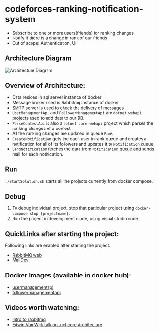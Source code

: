 # codeforces-ranking-notification-system
* Subscribe to one or more users(friends) for ranking changes
* Notify if there is a change in rank of our friends
* Out of scope: Authentication, UI

## Architecture Diagram
![Architecture Diagram](https://user-images.githubusercontent.com/3127498/59861206-5be55880-934e-11e9-917c-18ad333a12db.png)

## Overview of Architecture:
* Data resides in sql server instance of docker
* Message broker used is Rabbitmq instance of docker
* SMTP server is used to check the delivery of messages
* `UserManagementApi` and `FollowerManagementApi` are `dotnet webapi` projects used to add data to our DB.
* `ParseContestApi` is also a `dotnet core webapi` project which parses the ranking changes of a contest
* All the ranking changes are updated in queue `Rank`
* `CreateNotification` gets the each user in rank queue and creates a notification for all of its followers and updates it to `Notification` queue.
* `SendNotification` fetches the data from `Notification` queue and sends mail for each notification.

## Run
`./StartSolution.sh` starts all the projects currently from docker compose.

## Debug
1. To debug individual project, stop that particular project using `docker-compose stop {projectname}`. 
2. Run the project in development mode, using visual studio code.

## QuickLinks after starting the project:
Following links are enabled after starting the project. 
* [RabbitMQ web](http://localhost:15672/#/)
* [MailDev](http://localhost:4000/#/)

## Docker Images (available in docker hub):
* [usermanagementapi](https://hub.docker.com/r/prakashnatarajan/usermanagementapi)
* [followermanagementapi](https://hub.docker.com/r/prakashnatarajan/followermanagementapi)

## Videos worth watching:
* [Intro to rabbitmq](https://www.youtube.com/watch?v=deG25y_r6OY)
* [Edwin Van Wijk talk on .net core Architecture](https://www.youtube.com/watch?v=-AfZxdXa7yc&t=734s)
